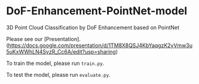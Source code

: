 # DoF-Enhancement-PointNet-model
3D Point Cloud Classification by DoF Enhancement based on PointNet

Please see our [Presentation].(https://docs.google.com/presentation/d/1TM8X8QSJ4KbYaqgzK2yVmw3u5uKxWWhLN4SyzR_Cc6A/edit?usp=sharing)

To train the model, please run ```train.py```.

To test the model, please run ```evaluate.py```.
